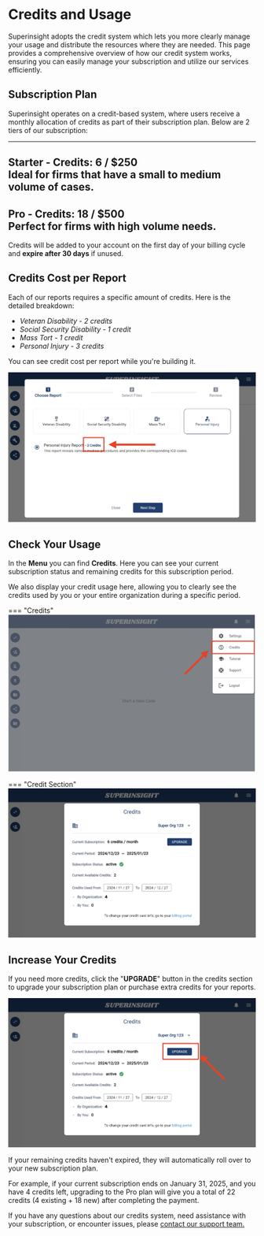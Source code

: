 # Credits and Usage

Superinsight adopts the credit system which lets you more clearly manage your usage and distribute the resources where they are needed. This page provides a comprehensive overview of how our credit system works, ensuring you can easily manage your subscription and utilize our services efficiently.

## Subscription Plan
Superinsight operates on a credit-based system, where users receive a monthly allocation of credits as part of their subscription plan. Below are 2 tiers of our subscription:

--------------------
**Starter - Credits: 6 / $250**
<br>Ideal for firms that have a small to medium volume of cases.
--------------------
**Pro - Credits: 18 / $500**
<br>Perfect for firms with high volume needs.
--------------------

Credits will be added to your account on the first day of your billing cycle and **expire after 30 days** if unused.

## Credits Cost per Report

Each of our reports requires a specific amount of credits. Here is the detailed breakdown:

* *Veteran Disability - 2 credits*
* *Social Security Disability - 1 credit*
* *Mass Tort - 1 credit*
* *Personal Injury - 3 credits*

You can see credit cost per report while you're building it.

![Report Credit](../assets/images/tutorial/report-credit.png)

## Check Your Usage

In the **Menu** you can find **Credits**. Here you can see your current subscription status and remaining credits for this subscription period.

We also display your credit usage here, allowing you to clearly see the credits used by you or your entire organization during a specific period.

=== "Credits"
    ![Credits in Menu](../assets/images/tutorial/credits.png)

=== "Credit Section"
    ![Credit Section](../assets/images/tutorial/creadit-page.png)

## Increase Your Credits

If you need more credits, click the "**UPGRADE**" button in the credits section to upgrade your subscription plan or purchase extra credits for your reports.

![Purchase Button](../assets/images/tutorial/purchase-button.png)

If your remaining credits haven't expired, they will automatically roll over to your new subscription plan.

For example, if your current subscription ends on January 31, 2025, and you have 4 credits left, upgrading to the Pro plan will give you a total of 22 credits (4 existing + 18 new) after completing the payment.

If you have any questions about our credits system, need assistance with your subscription, or encounter issues, please [contact our support team.](mailto:help@superinsight.ai)